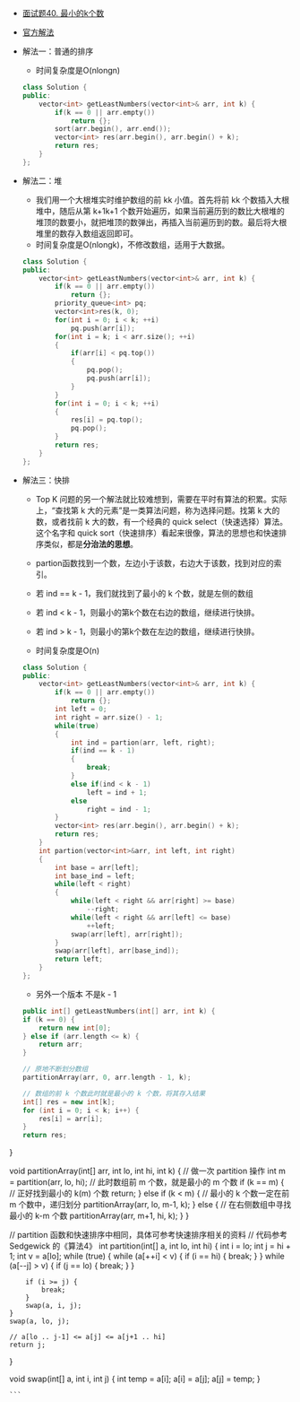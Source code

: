 - [面试题40. 最小的k个数](https://leetcode-cn.com/problems/zui-xiao-de-kge-shu-lcof/)
- [官方解法](https://leetcode-cn.com/problems/zui-xiao-de-kge-shu-lcof/solution/zui-xiao-de-kge-shu-by-leetcode-solution/)
- 解法一：普通的排序
    + 时间复杂度是O(nlongn)
    ```C++
    class Solution {
    public:
        vector<int> getLeastNumbers(vector<int>& arr, int k) {
            if(k == 0 || arr.empty())
                return {};
            sort(arr.begin(), arr.end());
            vector<int> res(arr.begin(), arr.begin() + k);
            return res;
        }
    };
    ```

- 解法二：堆
    + 我们用一个大根堆实时维护数组的前 kk 小值。首先将前 kk 个数插入大根堆中，随后从第 k+1k+1 个数开始遍历，如果当前遍历到的数比大根堆的堆顶的数要小，就把堆顶的数弹出，再插入当前遍历到的数。最后将大根堆里的数存入数组返回即可。
    + 时间复杂度是O(nlongk)，不修改数组，适用于大数据。
    ```C++
    class Solution {
    public:
        vector<int> getLeastNumbers(vector<int>& arr, int k) {
            if(k == 0 || arr.empty())
                return {};
            priority_queue<int> pq;
            vector<int>res(k, 0);
            for(int i = 0; i < k; ++i)
                pq.push(arr[i]);
            for(int i = k; i < arr.size(); ++i)
            {
                if(arr[i] < pq.top())
                {
                    pq.pop();
                    pq.push(arr[i]);
                }
            }
            for(int i = 0; i < k; ++i)
            {
                res[i] = pq.top();
                pq.pop();
            }
            return res;
        }
    };
    ```

- 解法三：快排
    + Top K 问题的另一个解法就比较难想到，需要在平时有算法的积累。实际上，“查找第 k 大的元素”是一类算法问题，称为选择问题。找第 k 大的数，或者找前 k 大的数，有一个经典的 quick select（快速选择）算法。这个名字和 quick sort（快速排序）看起来很像，算法的思想也和快速排序类似，都是**分治法的思想**。

    + partion函数找到一个数，左边小于该数，右边大于该数，找到对应的索引。
    + 若 ind == k - 1，我们就找到了最小的 k 个数，就是左侧的数组
    + 若 ind < k - 1，则最小的第k个数在右边的数组，继续进行快排。
    + 若 ind > k - 1，则最小的第k个数在左边的数组，继续进行快排。
    + 时间复杂度是O(n)
    ```C++
    class Solution {
    public:
        vector<int> getLeastNumbers(vector<int>& arr, int k) {
            if(k == 0 || arr.empty())
                return {};
            int left = 0;
            int right = arr.size() - 1;
            while(true)
            {
                int ind = partion(arr, left, right);
                if(ind == k - 1)
                {
                    break;
                }
                else if(ind < k - 1)
                    left = ind + 1;
                else
                    right = ind - 1;
            }
            vector<int> res(arr.begin(), arr.begin() + k);
            return res;
        }
        int partion(vector<int>&arr, int left, int right)
        {
            int base = arr[left];
            int base_ind = left;
            while(left < right)
            {
                while(left < right && arr[right] >= base)
                    --right;
                while(left < right && arr[left] <= base)
                    ++left;
                swap(arr[left], arr[right]);
            }
            swap(arr[left], arr[base_ind]);
            return left;
        }
    };
    ```

    + 另外一个版本 不是k - 1
    ```C++
    public int[] getLeastNumbers(int[] arr, int k) {
    if (k == 0) {
        return new int[0];
    } else if (arr.length <= k) {
        return arr;
    }
    
    // 原地不断划分数组
    partitionArray(arr, 0, arr.length - 1, k);
    
    // 数组的前 k 个数此时就是最小的 k 个数，将其存入结果
    int[] res = new int[k];
    for (int i = 0; i < k; i++) {
        res[i] = arr[i];
    }
    return res;
}

void partitionArray(int[] arr, int lo, int hi, int k) {
    // 做一次 partition 操作
    int m = partition(arr, lo, hi);
    // 此时数组前 m 个数，就是最小的 m 个数
    if (k == m) {
        // 正好找到最小的 k(m) 个数
        return;
    } else if (k < m) {
        // 最小的 k 个数一定在前 m 个数中，递归划分
        partitionArray(arr, lo, m-1, k);
    } else {
        // 在右侧数组中寻找最小的 k-m 个数
        partitionArray(arr, m+1, hi, k);
    }
}

// partition 函数和快速排序中相同，具体可参考快速排序相关的资料
// 代码参考 Sedgewick 的《算法4》
int partition(int[] a, int lo, int hi) {
    int i = lo;
    int j = hi + 1;
    int v = a[lo];
    while (true) { 
        while (a[++i] < v) {
            if (i == hi) {
                break;
            }
        }
        while (a[--j] > v) {
            if (j == lo) {
                break;
            }
        }

        if (i >= j) {
            break;
        }
        swap(a, i, j);
    }
    swap(a, lo, j);

    // a[lo .. j-1] <= a[j] <= a[j+1 .. hi]
    return j;
}

void swap(int[] a, int i, int j) {
    int temp = a[i];
    a[i] = a[j];
    a[j] = temp;
}

    ```